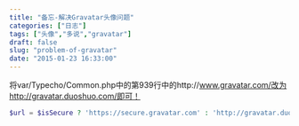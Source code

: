 ```yaml
---
title: "备忘-解决Gravatar头像问题"
categories: ["日志"]
tags: ["头像","多说","gravatar"]
draft: false
slug: "problem-of-gravatar"
date: "2015-01-23 16:33:00"
---
```


将var/Typecho/Common.php中的第939行中的http://www.gravatar.com/改为http://gravatar.duoshuo.com/即可！
```php
$url = $isSecure ? 'https://secure.gravatar.com' : 'http://gravatar.duoshuo.com/ ';
```
